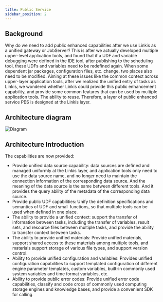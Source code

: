 ```yaml
---
title: Public Service
sidebar_position: 2
---
```

## **Background**
Why do we need to add public enhanced capabilities after we use Linkis as a unified gateway or JobServer? This is after we actually developed multiple upper-level application tools, and found that if a UDF and variable debugging were defined in the IDE tool, after publishing to the scheduling tool, these UDFs and variables need to be redefined again. When some dependent jar packages, configuration files, etc. change, two places also need to be modified.
Aiming at these issues like the common context across upper-layer application tools, after we realized the unified entry of tasks as Linkis, we wondered whether Linkis could provide this public enhancement capability, and provide some common features that can be used by multiple application tools. The ability to reuse. Therefore, a layer of public enhanced service PES is designed at the Linkis layer.


## **Architecture diagram**

![Diagram](/Images/Architecture/linkis-publicService-01.png)

## **Architecture Introduction**

The capabilities are now provided:

- Provide unified data source capability: data sources are defined and managed uniformly at the Linkis layer, and application tools only need to use the data source name, and no longer need to maintain the connection information of the corresponding data source. And the meaning of the data source is the same between different tools. And it provides the query ability of the metadata of the corresponding data source.
- Provide public UDF capabilities: Unify the definition specifications and semantics of UDF and small functions, so that multiple tools can be used when defined in one place.
- The ability to provide a unified context: support the transfer of information between tasks, including the transfer of variables, result sets, and resource files between multiple tasks, and provide the ability to transfer context between tasks.
- The ability to provide unified materials: Provide unified materials, support shared access to these materials among multiple tools, and materials support storage of various file types, and support version control.
- Ability to provide unified configuration and variables: Provides unified configuration capabilities to support templated configuration of different engine parameter templates, custom variables, built-in commonly used system variables and time format variables, etc.
- Ability to provide public error codes: Provide unified error code capabilities, classify and code crops of commonly used computing storage engines and knowledge bases, and provide a convenient SDK for calling.